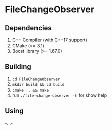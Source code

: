 # FileChangeObserver

## Dependencies
1. C++ Compiler (with C++17 support)
1. CMake (>= 3.1)
1. Boost library (>= 1.67.0)

## Building
1. `cd FileChangeObserver`
1. `mkdir build && cd build`
1. `cmake .. && make`
1. run `./file-change-observer -h` for show help

## Using
-.
.-
